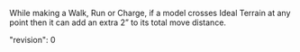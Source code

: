 While making a Walk, Run or Charge, if a model crosses Ideal Terrain at any point then it can add an extra 2” to its total move distance.

"revision": 0